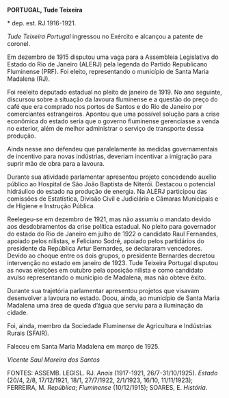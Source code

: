 **PORTUGAL, Tude Teixeira**

\* dep. est. RJ 1916-1921.

*Tude Teixeira Portugal* ingressou no Exército e alcançou a patente de
coronel.

Em dezembro de 1915 disputou uma vaga para a Assembleia Legislativa do
Estado do Rio de Janeiro (ALERJ) pela legenda do Partido Republicano
Fluminense (PRF). Foi eleito, representando o município de Santa Maria
Madalena (RJ).

Foi reeleito deputado estadual no pleito de janeiro de 1919. No ano
seguinte, discursou sobre a situação da lavoura fluminense e a questão
do preço do café que era comprado nos portos de Santos e do Rio de
Janeiro por comerciantes estrangeiros. Apontou que uma possível solução
para a crise econômica do estado seria que o governo fluminense
gerenciasse a venda no exterior, além de melhor administrar o serviço de
transporte dessa produção.

Ainda nesse ano defendeu que paralelamente às medidas governamentais de
incentivo para novas indústrias, deveriam incentivar a imigração para
suprir mão de obra para a lavoura.

Durante sua atividade parlamentar apresentou projeto concedendo auxílio
público ao Hospital de São João Baptista de Niterói. Destacou o
potencial hidráulico do estado na produção de energia. Na ALERJ
participou das comissões de Estatística, Divisão Civil e Judiciária e
Câmaras Municipais e de Higiene e Instrução Pública.

Reelegeu-se em dezembro de 1921, mas não assumiu o mandato devido aos
desdobramentos da crise política estadual. No pleito para governador do
estado do Rio de Janeiro em julho de 1922 o candidato Raul Fernandes,
apoiado pelos nilistas, e Feliciano Sodré, apoiado pelos partidários do
presidente da República Artur Bernardes, se declararam vencedores.
Devido ao choque entre os dois grupos, o presidente Bernardes decretou
intervenção no estado em janeiro de 1923. Tude Teixeira Portugal
disputou as novas eleições em outubro pela oposição nilista e como
candidato avulso representando o município de Madalena, mas não obteve
êxito.

Durante sua trajetória parlamentar apresentou projetos que visavam
desenvolver a lavoura no estado. Doou, ainda, ao município de Santa
Maria Madalena uma área de queda d’água que serviu para a iluminação da
cidade.

Foi, ainda, membro da Sociedade Fluminense de Agricultura e Indústrias
Rurais (SFAIR).

Faleceu em Santa Maria Madalena em março de 1925.

*Vicente Saul Moreira dos Santos*

FONTES: ASSEMB. LEGISL. RJ. *Anais* (1917-1921, 26/7-31/10/1925).
*Estado* (20/4, 2/8, 17/12/1921, 18/1, 27/7/1922, 2/1/1923, 16/10,
11/11/1923); FERREIRA, M. *República*; *Fluminense* (10/12/1915);
SOARES, E. *História*.
